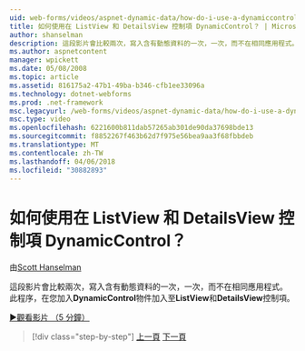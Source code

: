 ```yaml
---
uid: web-forms/videos/aspnet-dynamic-data/how-do-i-use-a-dynamiccontrol-in-listview-and-detailsview-controls
title: 如何使用在 ListView 和 DetailsView 控制項 DynamicControl？ | Microsoft Docs
author: shanselman
description: 這段影片會比較兩次，寫入含有動態資料的一次，一次，而不在相同應用程式。 在過程中，您必須將 DynamicControl 物件加入清單檢視...
ms.author: aspnetcontent
manager: wpickett
ms.date: 05/08/2008
ms.topic: article
ms.assetid: 816175a2-47b1-49ba-b346-cfb1ee33096a
ms.technology: dotnet-webforms
ms.prod: .net-framework
msc.legacyurl: /web-forms/videos/aspnet-dynamic-data/how-do-i-use-a-dynamiccontrol-in-listview-and-detailsview-controls
msc.type: video
ms.openlocfilehash: 6221600b811dab57265ab301de90da37698bde13
ms.sourcegitcommit: f8852267f463b62d7f975e56bea9aa3f68fbbdeb
ms.translationtype: MT
ms.contentlocale: zh-TW
ms.lasthandoff: 04/06/2018
ms.locfileid: "30882893"
---
```

<a name="how-do-i-use-a-dynamiccontrol-in-listview-and-detailsview-controls"></a>如何使用在 ListView 和 DetailsView 控制項 DynamicControl？
====================
由[Scott Hanselman](https://github.com/shanselman)

這段影片會比較兩次，寫入含有動態資料的一次，一次，而不在相同應用程式。 此程序，在您加入**DynamicControl**物件加入至**ListView**和**DetailsView**控制項。

[&#9654;觀看影片 （5 分鐘）](https://channel9.msdn.com/Blogs/ASP-NET-Site-Videos/how-do-i-use-a-dynamiccontrol-in-listview-and-detailsview-controls)

> [!div class="step-by-step"]
> [上一頁](how-do-i-display-unknown-datatypes.md)
> [下一頁](getting-started-with-dynamic-data.md)
